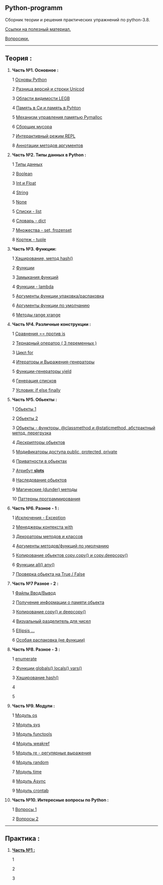 Python-programm
---

Сборник теории и решения практических упражнений по python-3.8.

[Ссылки на полезный материал.](links.md)

[Вопросики.](questions.md)

---

Теория :
---
 
1)  **Часть №1. Основное :**

    1 [Основы Python](Часть_1/Основы.md )
    
    2 [Разница версий и строки Unicod](Часть_1/Разница_версий.md )

    3 [Области видимости LEGB](Часть_1/Области_видимости.md)

    4 [Память в Си и память в Pyhton](Часть_1/Память_Си_Python.md)

    5 [Механизм управления памятью Pymalloc](Часть_1/Механизм_памяти_Pymalloc.md )

    6 [Сборщик мусора](Часть_1/Сборщик_мусора.md )
    
    7 [Интерактивный режим REPL](Часть_1/Интерактивный_режим_REPL.md )
    
    8 [Аннотации методов аргументов](Часть_1/Аннотации.md )


2) **Часть №2. Типы данных в Python :**

    1 [Типы данных](Часть_2/Типы_данных.md)
   
    2 [Boolean](Часть_2/Bool.md)
   
    3 [Int и Float](Часть_2/Integer.md)
   
    4 [String](Часть_2/Строки.md)
   
    5 [None](Часть_2/)
   
    5 [Списки - list](Часть_2/Списки.md)
   
    6 [Словарь - dict](Часть_2/Словари.md)
   
    7 [Множества - set, frozenset](Часть_2/Множества.md )
   
    8 [Кортеж - tuple](Часть_2/)


3) **Часть №3. Функции:**

    1 [Хэширование, метод hash()](Часть_3/)

    2 [Функции](Часть_3/Функции.md)
   
    3 [Замыкания функций](Часть_3/Замыкания_функций.md)
   
    4 [Функции - lambda](Часть_3/Функции_lambda.md)
   
    5 [Аргументы функции упаковка/распаковка](Часть_3/Упаковка_и_распаковка_аргументов_функции.md)
   
    6 [Аргументы функции по умолчанию](Часть_3/Аргументы_функции_по_умолчанию.md)
   
    6 [Методы range xrange](Часть_3/Метод_range_xrange.md)


4) **Часть №4. Различные конструкции :**

    1 [Сравнения == против is](Часть_4/Сравнение.md)

    2 [Тернарный оператор ( 3 переменных )](Часть_4/Тернарный_оператор.md )

    3 [Цикл for](Часть_4/)

    4 [Итераторы и Выражения-генераторы ](Часть_4/Итераторы_выражения_генераторы.md)

    5 [Функции-генераторы yield](Часть_4/Функции_генераторы_yield.md)

    6 [Генерация списков](Часть_4/Генерация_списков.md)
   
    7 [Условия: if else finally](Часть_4/Условия.md)
   

5) **Часть №5. Обьекты :**

    1 [Обьекты 1](Часть_5/Обьекты_1.md )
   
    2 [Обьекты 2](Часть_5/Обьекты_2.md )
   
    3 [Обьекты - функторы, @classmethod и @staticmethod, абстрактный метод, перегрузка ](Часть_5/Обьекты_3.md )
   
    4 [Дескрипторы обьектов](Часть_5/Дескрипторы.md )

    5 [Модификаторы доступа public, protected, private](Часть_5/ )

    6 [Приватности в обьектах](Часть_5/Приватность.md)
   
    7 [Атрибут __slots__](Часть_5/Механизм__slots__.md )
   
    8 [Наследование обьектов](Часть_5/Наследование.md )
   
    9 [Магические (dunder) методы](Часть_5/Магические_методы.md )
   
    10 [Паттерны программирования](Часть_5/Паттерны.md )
   


6) **Часть №6. Разное - 1 :**

    1 [Исключения - Exception](Часть_6/Исключения.md)

    2 [Менеджеры контекста with](Часть_6/Исключения.md)
   
    3 [Декораторы методов и классов](Часть_6/Декораторы.md)
   
    4 [Аргументы методов/функций по умолчанию](Часть_6/)
   
    5 [Копирование обьектов copy.copy() и copy.deepcopy() ](Часть_6/)
   
    6 [Функции all() any() ](Часть_6/Функции_all_any.md)
   
    7 [Проверка обьекта на True / False](Часть_6/Сравнение_обьектов.md)
   

7) **Часть №7 Разное - 2 :**

    1 [Файлы Ввод/Вывод](Часть_7/Файлы_ввод_вывод.md )
   
    2 [Получение информации о памяти обьекта](Часть_7/Получение_информации_о_памяти_обьекта.md )

    3 [Копирование copy() и deepcopy()](Часть_7/Копирование_обьектов.md )

    4 [Визуальный разделитель для чисел](Часть_7/Визуальный_разделитель_для_чисел.md )

    5 [Ellipsis ...](Часть_7/Ellipsis.md)
   
    6 [Особая распаковка (не функции)](Часть_7/Распаковка.md)


8) **Часть №8. Разное - 3 :**

    1 [enumerate](Часть_8/Функция_enumerate.md)
   
    2 [Функции globals() locals() vars()](Часть_8/Функции_областей_видимости.md)
   
    3 [Хэширование hash()](Часть_8/Хэширование_hash.md)
   
    4 [](Часть_8/)
   
    5 [](Часть_8/)


9) **Часть №9. Модули :**
   
    1 [Модуль os ](Часть_9/Модуль_os.md)
   
    2 [Модуль sys](Часть_9/Модуль_sys.md)
   
    3 [Модуль functools](Часть_9/Модуль_functools.md)
   
    4 [Модуль weakref](Часть_9/Модуль_weakref.md)
   
    5 [Модуль re - регулярные выражения](Часть_9/Модуль_re.md)
   
    6 [Модуль random](Часть_9/Модуль_random.md)
   
    7 [Модуль time](Часть_9/Модуль_time.md)
   
    8 [Модуль Async](Часть_9/Модуль_Async.md)
   
    9 [Модуль crontab](Часть_9/Модуль_crontab.md)


10) **Часть №10. Интересные вопросы по Python :**

    1 [Вопросы 1](Часть_10/Вопросы_1.md)
    
    2 [Вопросы 2](Часть_10/Вопросы_2.md)


---

Практика :
---

1) **[Часть №1 :](Практика_1/)**

    1 [](Практика_1/)
   
    2 [](Практика_1/)
   
    3 [](Практика_1/)
   


